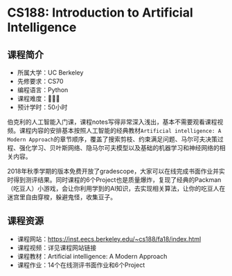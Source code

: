 # CS188: Introduction to Artificial Intelligence
## 课程简介
- 所属大学：UC Berkeley
- 先修要求：CS70
- 编程语言：Python
- 课程难度：🌟🌟🌟
- 预计学时：50小时

伯克利的人工智能入门课，课程notes写得非常深入浅出，基本不需要观看课程视频。课程内容的安排基本按照人工智能的经典教材`Artificial intelligence: A Modern Approach`的章节顺序，覆盖了搜索剪枝、约束满足问题、马尔可夫决策过程、强化学习、贝叶斯网络、隐马尔可夫模型以及基础的机器学习和神经网络的相关内容。

2018年秋季学期的版本免费开放了gradescope，大家可以在线完成书面作业并实时得到测评结果。同时课程的6个Project也是质量爆炸，复现了经典的Packman（吃豆人）小游戏，会让你利用学到的AI知识，去实现相关算法，让你的吃豆人在迷宫里自由穿梭，躲避鬼怪，收集豆子。

## 课程资源
- 课程网站：https://inst.eecs.berkeley.edu/~cs188/fa18/index.html
- 课程视频：详见课程网站链接
- 课程教材：Artificial intelligence: A Modern Approach
- 课程作业：14个在线测评书面作业和6个Project
